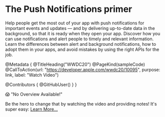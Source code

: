 # The Push Notifications primer

Help people get the most out of your app with push notifications for important events and updates — and by delivering up-to-date data in the background, so that it is ready when they open your app. Discover how you can use notifications and alert people to timely and relevant information. Learn the differences between alert and background notifications, how to adopt them in your apps, and avoid mistakes by using the right APIs for the job.

@Metadata {
   @TitleHeading("WWDC20")
   @PageKind(sampleCode)
   @CallToAction(url: "https://developer.apple.com/wwdc20/10095", purpose: link, label: "Watch Video")

   @Contributors {
      @GitHubUser(<replace this with your GitHub handle>)
   }
}

😱 "No Overview Available!"

Be the hero to change that by watching the video and providing notes! It's super easy:
 [Learn More…](https://wwdcnotes.github.io/WWDCNotes/documentation/wwdcnotes/contributing)
